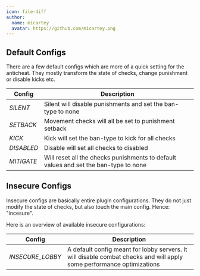 ```yaml
---
icon: file-diff
author:
  name: micartey
  avatar: https://github.com/micartey.png
---
```


## Default Configs

There are a few default configs which are more of a quick setting for the anticheat.
They mostly transform the state of checks, change punishment or disable kicks etc.

| Config     | Description                                                                          |
| ---------- | ------------------------------------------------------------------------------------ |
| *SILENT*   | Silent will disable punishments and set the ban-type to none                         |
| *SETBACK*  | Movement checks will all be set to punishment setback                                |
| *KICK*     | Kick will set the ban-type to kick for all checks                                    |
| *DISABLED* | Disable will set all checks to disabled                                              |
| *MITIGATE* | Will reset all the checks punishments to default values and set the ban-type to none |

## Insecure Configs

Insecure configs are basically entire plugin configurations.
They do not just modify the state of checks, but also touch the main config.
Hence: "incesure".

Here is an overview of available insecure configurations:

| Config           | Description                                                                                                           |
| ---------------- | --------------------------------------------------------------------------------------------------------------------- |
| *INSECURE_LOBBY* | A default config meant for lobby servers. It will disable combat checks and will apply some performance optimizations |